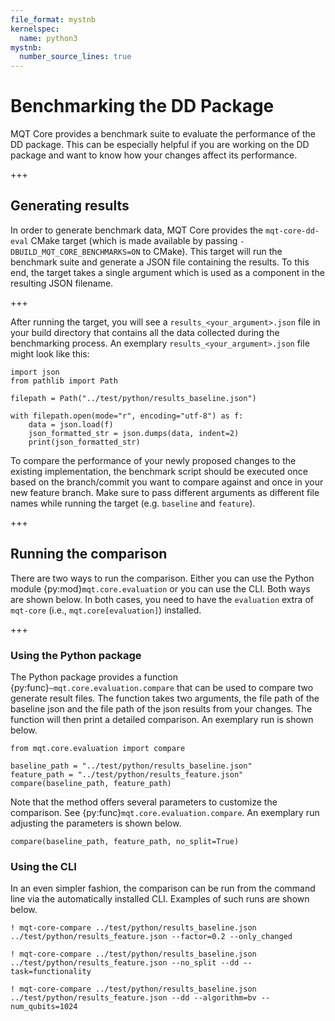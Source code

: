 ```yaml
---
file_format: mystnb
kernelspec:
  name: python3
mystnb:
  number_source_lines: true
---
```


# Benchmarking the DD Package

MQT Core provides a benchmark suite to evaluate the performance of the DD package.
This can be especially helpful if you are working on the DD package and want to know how your changes affect its performance.

+++

## Generating results

In order to generate benchmark data, MQT Core provides the `mqt-core-dd-eval` CMake target (which is made available by passing `-DBUILD_MQT_CORE_BENCHMARKS=ON` to CMake). This target will run the benchmark suite and generate a JSON file containing the results. To this end, the target takes a single argument which is used as a component in the resulting JSON filename.

+++

After running the target, you will see a `results_<your_argument>.json` file in your build directory that contains all the data collected during the benchmarking process. An exemplary `results_<your_argument>.json` file might look like this:

```{code-cell} ipython3
import json
from pathlib import Path

filepath = Path("../test/python/results_baseline.json")

with filepath.open(mode="r", encoding="utf-8") as f:
    data = json.load(f)
    json_formatted_str = json.dumps(data, indent=2)
    print(json_formatted_str)
```

To compare the performance of your newly proposed changes to the existing implementation, the benchmark script should be executed once based on the branch/commit you want to compare against and once in your new feature branch. Make sure to pass different arguments as different file names while running the target (e.g. `baseline` and `feature`).

+++

## Running the comparison

There are two ways to run the comparison. Either you can use the Python module {py:mod}`mqt.core.evaluation` or you can use the CLI.
Both ways are shown below.
In both cases, you need to have the `evaluation` extra of `mqt-core` (i.e., `mqt.core[evaluation]`) installed.

+++

### Using the Python package

The Python package provides a function {py:func}`~mqt.core.evaluation.compare` that can be used to compare two generate result files.
The function takes two arguments, the file path of the baseline json and the file path of the json results from your changes.
The function will then print a detailed comparison. An exemplary run is shown below.

```{code-cell} ipython3
from mqt.core.evaluation import compare

baseline_path = "../test/python/results_baseline.json"
feature_path = "../test/python/results_feature.json"
compare(baseline_path, feature_path)
```

Note that the method offers several parameters to customize the comparison. See {py:func}`mqt.core.evaluation.compare`.
An exemplary run adjusting the parameters is shown below.

```{code-cell} ipython3
compare(baseline_path, feature_path, no_split=True)
```

### Using the CLI

In an even simpler fashion, the comparison can be run from the command line via the automatically installed CLI.
Examples of such runs are shown below.

```{code-cell} ipython3
! mqt-core-compare ../test/python/results_baseline.json ../test/python/results_feature.json --factor=0.2 --only_changed
```

```{code-cell} ipython3
! mqt-core-compare ../test/python/results_baseline.json ../test/python/results_feature.json --no_split --dd --task=functionality
```

```{code-cell} ipython3
! mqt-core-compare ../test/python/results_baseline.json ../test/python/results_feature.json --dd --algorithm=bv --num_qubits=1024
```
